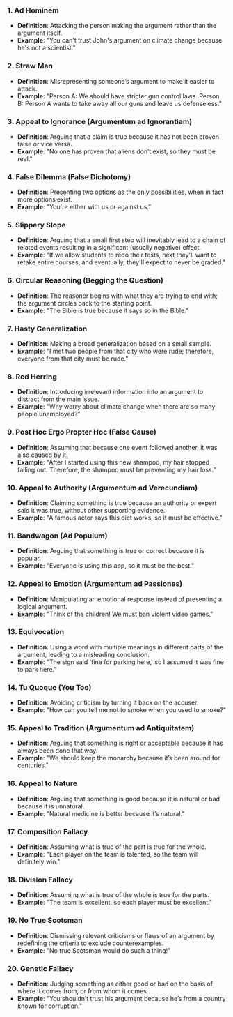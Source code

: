 ### 1. Ad Hominem

- **Definition**: Attacking the person making the argument rather than the argument itself.
- **Example**: "You can't trust John's argument on climate change because he's not a scientist."

### 2. Straw Man

- **Definition**: Misrepresenting someone’s argument to make it easier to attack.
- **Example**: "Person A: We should have stricter gun control laws. Person B: Person A wants to take away all our guns and leave us defenseless."

### 3. Appeal to Ignorance (Argumentum ad Ignorantiam)

- **Definition**: Arguing that a claim is true because it has not been proven false or vice versa.
- **Example**: "No one has proven that aliens don’t exist, so they must be real."

### 4. False Dilemma (False Dichotomy)

- **Definition**: Presenting two options as the only possibilities, when in fact more options exist.
- **Example**: "You're either with us or against us."

### 5. Slippery Slope

- **Definition**: Arguing that a small first step will inevitably lead to a chain of related events resulting in a significant (usually negative) effect.
- **Example**: "If we allow students to redo their tests, next they'll want to retake entire courses, and eventually, they'll expect to never be graded."

### 6. Circular Reasoning (Begging the Question)

- **Definition**: The reasoner begins with what they are trying to end with; the argument circles back to the starting point.
- **Example**: "The Bible is true because it says so in the Bible."

### 7. Hasty Generalization

- **Definition**: Making a broad generalization based on a small sample.
- **Example**: "I met two people from that city who were rude; therefore, everyone from that city must be rude."

### 8. Red Herring

- **Definition**: Introducing irrelevant information into an argument to distract from the main issue.
- **Example**: "Why worry about climate change when there are so many people unemployed?"

### 9. Post Hoc Ergo Propter Hoc (False Cause)

- **Definition**: Assuming that because one event followed another, it was also caused by it.
- **Example**: "After I started using this new shampoo, my hair stopped falling out. Therefore, the shampoo must be preventing my hair loss."

### 10. Appeal to Authority (Argumentum ad Verecundiam)

- **Definition**: Claiming something is true because an authority or expert said it was true, without other supporting evidence.
- **Example**: "A famous actor says this diet works, so it must be effective."

### 11. Bandwagon (Ad Populum)

- **Definition**: Arguing that something is true or correct because it is popular.
- **Example**: "Everyone is using this app, so it must be the best."

### 12. Appeal to Emotion (Argumentum ad Passiones)

- **Definition**: Manipulating an emotional response instead of presenting a logical argument.
- **Example**: "Think of the children! We must ban violent video games."

### 13. Equivocation

- **Definition**: Using a word with multiple meanings in different parts of the argument, leading to a misleading conclusion.
- **Example**: "The sign said 'fine for parking here,' so I assumed it was fine to park here."

### 14. Tu Quoque (You Too)

- **Definition**: Avoiding criticism by turning it back on the accuser.
- **Example**: "How can you tell me not to smoke when you used to smoke?"

### 15. Appeal to Tradition (Argumentum ad Antiquitatem)

- **Definition**: Arguing that something is right or acceptable because it has always been done that way.
- **Example**: "We should keep the monarchy because it’s been around for centuries."

### 16. Appeal to Nature

- **Definition**: Arguing that something is good because it is natural or bad because it is unnatural.
- **Example**: "Natural medicine is better because it’s natural."

### 17. Composition Fallacy

- **Definition**: Assuming what is true of the part is true for the whole.
- **Example**: "Each player on the team is talented, so the team will definitely win."

### 18. Division Fallacy

- **Definition**: Assuming what is true of the whole is true for the parts.
- **Example**: "The team is excellent, so each player must be excellent."

### 19. No True Scotsman

- **Definition**: Dismissing relevant criticisms or flaws of an argument by redefining the criteria to exclude counterexamples.
- **Example**: "No true Scotsman would do such a thing!"

### 20. Genetic Fallacy

- **Definition**: Judging something as either good or bad on the basis of where it comes from, or from whom it comes.
- **Example**: "You shouldn’t trust his argument because he’s from a country known for corruption."